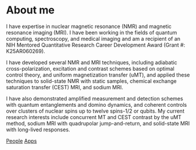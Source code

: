 # About me

I have expertise in nuclear magnetic resonance (NMR) and magnetic resonance imaging (MRI). I have been working in the fields of quantum computing, spectroscopy, and medical imaging and am a recipient of an NIH Mentored Quantitative Research Career Development Award (Grant #: K25AR060269).

I have developed several NMR and MRI techniques, including adiabatic cross-polarization, excitation and contrast schemes based on optimal control theory, and uniform magnetization transfer (uMT), and applied these techniques to solid-state NMR with static samples, chemical exchange saturation transfer (CEST) MRI, and sodium MRI.

I have also demonstrated amplified measurement and detection schemes with quantum entanglements and domino dynamics, and coherent controls over clusters of nuclear spins up to twelve spins-1/2 or qubits. My current research interests include concurrent MT and CEST contrast by the uMT method, sodium MRI with quadrupolar jump-and-return, and solid-state MRI with long-lived responses.


[People](./pages/people.md)
[Apps](./pages/apps.md)
